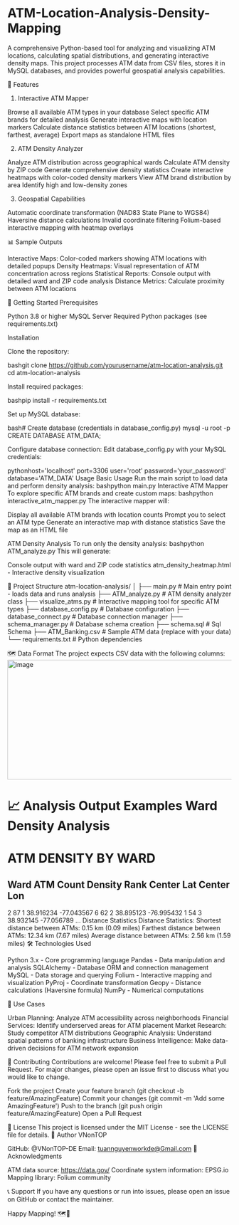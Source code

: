 # ATM-Location-Analysis-Density-Mapping
A comprehensive Python-based tool for analyzing and visualizing ATM locations, calculating spatial distributions, and generating interactive density maps. This project processes ATM data from CSV files, stores it in MySQL databases, and provides powerful geospatial analysis capabilities.

🌟 Features
1. Interactive ATM Mapper

Browse all available ATM types in your database
Select specific ATM brands for detailed analysis
Generate interactive maps with location markers
Calculate distance statistics between ATM locations (shortest, farthest, average)
Export maps as standalone HTML files

2. ATM Density Analyzer

Analyze ATM distribution across geographical wards
Calculate ATM density by ZIP code
Generate comprehensive density statistics
Create interactive heatmaps with color-coded density markers
View ATM brand distribution by area
Identify high and low-density zones

3. Geospatial Capabilities

Automatic coordinate transformation (NAD83 State Plane to WGS84)
Haversine distance calculations
Invalid coordinate filtering
Folium-based interactive mapping with heatmap overlays

📊 Sample Outputs

Interactive Maps: Color-coded markers showing ATM locations with detailed popups
Density Heatmaps: Visual representation of ATM concentration across regions
Statistical Reports: Console output with detailed ward and ZIP code analysis
Distance Metrics: Calculate proximity between ATM locations

🚀 Getting Started
Prerequisites

Python 3.8 or higher
MySQL Server
Required Python packages (see requirements.txt)

Installation

Clone the repository:

bashgit clone https://github.com/yourusername/atm-location-analysis.git
cd atm-location-analysis

Install required packages:

bashpip install -r requirements.txt

Set up MySQL database:

bash# Create database (credentials in database_config.py)
mysql -u root -p
CREATE DATABASE ATM_DATA;

Configure database connection:
Edit database_config.py with your MySQL credentials:

pythonhost='localhost'
port=3306
user='root'
password='your_password'
database='ATM_DATA'
Usage
Basic Usage
Run the main script to load data and perform density analysis:
bashpython main.py
Interactive ATM Mapper
To explore specific ATM brands and create custom maps:
bashpython interactive_atm_mapper.py
The interactive mapper will:

Display all available ATM brands with location counts
Prompt you to select an ATM type
Generate an interactive map with distance statistics
Save the map as an HTML file

ATM Density Analysis
To run only the density analysis:
bashpython ATM_analyze.py
This will generate:

Console output with ward and ZIP code statistics
atm_density_heatmap.html - Interactive density visualization

📁 Project Structure
atm-location-analysis/
│
├── main.py                     # Main entry point - loads data and runs analysis
├── ATM_analyze.py              # ATM density analyzer class
├── visualize_atms.py           # Interactive mapping tool for specific ATM types
├── database_config.py          # Database configuration
├── database_connect.py         # Database connection manager
├── schema_manager.py           # Database schema creation
├── schema.sql                  # Sql Schema 
├── ATM_Banking.csv             # Sample ATM data (replace with your data)
└── requirements.txt            # Python dependencies

🗺️ Data Format
The project expects CSV data with the following columns:
<img width="577" height="269" alt="image" src="https://github.com/user-attachments/assets/7d049a36-c890-493e-84fe-641ac10e50e9" />

📈 Analysis Output Examples
Ward Density Analysis
==================================================
ATM DENSITY BY WARD
==================================================
Ward   ATM Count    Density Rank   Center Lat   Center Lon
--------------------------------------------------------------------
2      87           1              38.916234    -77.043567
6      62           2              38.895123    -76.995432
1      54           3              38.932145    -77.056789
...
Distance Statistics
Distance Statistics:
Shortest distance between ATMs: 0.15 km (0.09 miles)
Farthest distance between ATMs: 12.34 km (7.67 miles)
Average distance between ATMs: 2.56 km (1.59 miles)
🛠️ Technologies Used

Python 3.x - Core programming language
Pandas - Data manipulation and analysis
SQLAlchemy - Database ORM and connection management
MySQL - Data storage and querying
Folium - Interactive mapping and visualization
PyProj - Coordinate transformation
Geopy - Distance calculations (Haversine formula)
NumPy - Numerical computations

🎯 Use Cases

Urban Planning: Analyze ATM accessibility across neighborhoods
Financial Services: Identify underserved areas for ATM placement
Market Research: Study competitor ATM distributions
Geographic Analysis: Understand spatial patterns of banking infrastructure
Business Intelligence: Make data-driven decisions for ATM network expansion

🤝 Contributing
Contributions are welcome! Please feel free to submit a Pull Request. For major changes, please open an issue first to discuss what you would like to change.

Fork the project
Create your feature branch (git checkout -b feature/AmazingFeature)
Commit your changes (git commit -m 'Add some AmazingFeature')
Push to the branch (git push origin feature/AmazingFeature)
Open a Pull Request

📝 License
This project is licensed under the MIT License - see the LICENSE file for details.
👤 Author
VNonTOP

GitHub: @VNonTOP-DE
Email: tuannguyenworkde@Gmail.com
🙏 Acknowledgments

ATM data source: https://data.gov/
Coordinate system information: EPSG.io
Mapping library: Folium community

📞 Support
If you have any questions or run into issues, please open an issue on GitHub or contact the maintainer.

Happy Mapping! 🗺️📍
